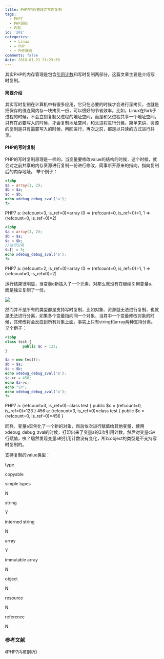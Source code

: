 ```yaml
---
title: PHP7内存管理之写时复制
tags:
  - PHP7
  - PHP源码
  - 内存
id: '201'
categories:
  - - Linux
  - - PHP
  - - PHP源码
comments: false
date: 2018-01-21 21:23:59
---
```


其实PHP的内存管理是包含[引用计数](http://feilong.tech/?p=199)和写时复制两部分，这篇文章主要是介绍写时复制。

#### 简要介绍

其实写时复制在计算机中有很多应用，它只在必要的时候才会进行深拷贝，也就是把保存的值连同内存一块拷贝一份，可以很好的节省效率。比如，Linux在fork子进程的时候，不会立刻复制父进程的地址空间，而是和父进程共享一个地址空间，只有在必要写入的时候，才会复制地址空间，和父进程进行分离。简单来讲，资源的复制是只有需要写入的时候，再回进行，再次之前，都是以只读的方式进行共享。

#### PHP的写时复制

PHP的写时复制原理是一样的。当变量要修改value的结构的时候，这个时候，就会对之前共享的内存资源进行复制一份进行修改，同事断开原来的指向，指向复制后的内存地址。 举个例子：

```php
<?php
$a = array(1, 2);
$b = $a;
$c = $b;
echo xdebug_debug_zval('a');
?>
```

PHP7 a: (refcount=3, is\_ref=0)=array (0 => (refcount=0, is\_ref=0)=1, 1 => (refcount=0, is\_ref=0)=2)

```php
<?php
$a = array(1, 2);
$b = $a;
$c = $b;
//进行分离
$c[] = 3;
echo xdebug_debug_zval('a');
?>
```

PHP7 a: (refcount=2, is\_ref=0)=array (0 => (refcount=0, is\_ref=0)=1, 1 => (refcount=0, is\_ref=0)=2)

运行结果很明显，当变量c新插入了一个元素，对那么就没有在继续引用变量a，而是独立复制了一份。

![](/uploads/2018/01/%E6%9C%AA%E5%91%BD%E5%90%8D%E6%96%87%E4%BB%B6-2.png)

然而并不是所有的类型都是支持写时复制，比如对象、资源就无法进行复制，也就是无法进行分离，如果多个变量指向同一个对象，当其中一个变量修改对象的时候，其修改将会反应到所有对象上面。事实上只有string和array两种支持分离。 举个例子：

```php
<?php
class test {
        public $c = 123;
}

$a = new test();
$b = $a;
$c = $b;
echo xdebug_debug_zval('a');
$c->c = 456;
echo $a->c;
echo "\n";
echo xdebug_debug_zval('a');
?>
```

PHP7 a: (refcount=3, is\_ref=0)=class test { public $c = (refcount=0, is\_ref=0)=123 } 456 a: (refcount=3, is\_ref=0)=class test { public $c = (refcount=0, is\_ref=0)=456 }

同样，变量a实例化了一个新的对象，然后依次进行赋值给其他变量，使用xdebug\_debug\_zval的时候，打印出来了变量a的3次引用计数，然后对变量c进行赋值，咦？居然发现变量a的引用计数没有变化，所以object的类型是不支持写时复制的。

支持复制的value类型：

type

copyable

simple types

N

string

Y

interned string

N

array

Y

immutable array

N

object

N

resource

N

reference

N

### 参考文献

《PHP7内核剖析》